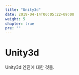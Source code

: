 ```yaml
---
title: "Unity3d"
date: 2019-04-14T00:05:22+09:00
weight: 5
chapter: true
pre: ""
---
```


# Unity3d

Unity3d 엔진에 대한 것들.